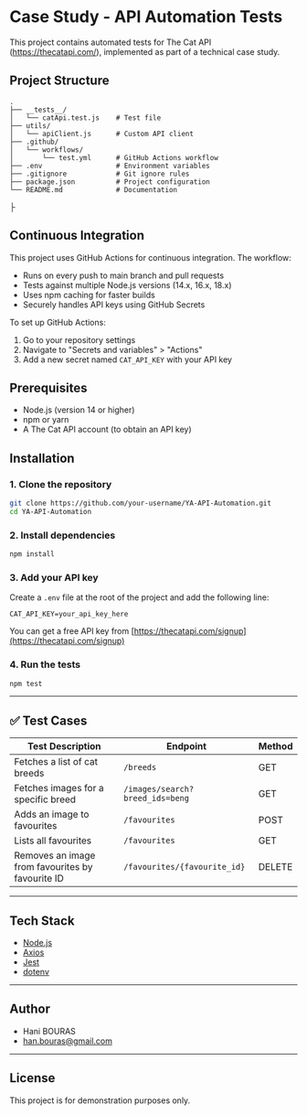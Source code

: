 # Case Study - API Automation Tests

This project contains automated tests for The Cat API (https://thecatapi.com/), implemented as part of a technical case study.

## Project Structure

```
.
├── __tests__/
│   └── catApi.test.js    # Test file
├── utils/
│   └── apiClient.js      # Custom API client
├── .github/
│   └── workflows/
│       └── test.yml      # GitHub Actions workflow
├── .env                  # Environment variables
├── .gitignore            # Git ignore rules
├── package.json          # Project configuration
└── README.md             # Documentation
```
├

## Continuous Integration

This project uses GitHub Actions for continuous integration. The workflow:

- Runs on every push to main branch and pull requests
- Tests against multiple Node.js versions (14.x, 16.x, 18.x)
- Uses npm caching for faster builds
- Securely handles API keys using GitHub Secrets

To set up GitHub Actions:

1. Go to your repository settings
2. Navigate to "Secrets and variables" > "Actions"
3. Add a new secret named `CAT_API_KEY` with your API key

## Prerequisites

- Node.js (version 14 or higher)
- npm or yarn
- A The Cat API account (to obtain an API key)

## Installation

### 1. Clone the repository

```bash
git clone https://github.com/your-username/YA-API-Automation.git
cd YA-API-Automation
```

### 2. Install dependencies

```bash
npm install
```

### 3. Add your API key

Create a `.env` file at the root of the project and add the following line:

```
CAT_API_KEY=your_api_key_here
```

You can get a free API key from [https://thecatapi.com/signup](https://thecatapi.com/signup)

### 4. Run the tests

```bash
npm test
```

---


## ✅ Test Cases

| Test Description                                 | Endpoint                        | Method |
|--------------------------------------------------|---------------------------------|--------|
| Fetches a list of cat breeds                     | `/breeds`                       | GET    |
| Fetches images for a specific breed              | `/images/search?breed_ids=beng` | GET    |
| Adds an image to favourites                      | `/favourites`                   | POST   |
| Lists all favourites                             | `/favourites`                   | GET    |
| Removes an image from favourites by favourite ID | `/favourites/{favourite_id}`    | DELETE |

---

## Tech Stack

- [Node.js](https://nodejs.org/)
- [Axios](https://axios-http.com/)
- [Jest](https://jestjs.io/)
- [dotenv](https://www.npmjs.com/package/dotenv)

---

## Author

- Hani BOURAS
- han.bouras@gmail.com

---

## License

This project is for demonstration purposes only.
